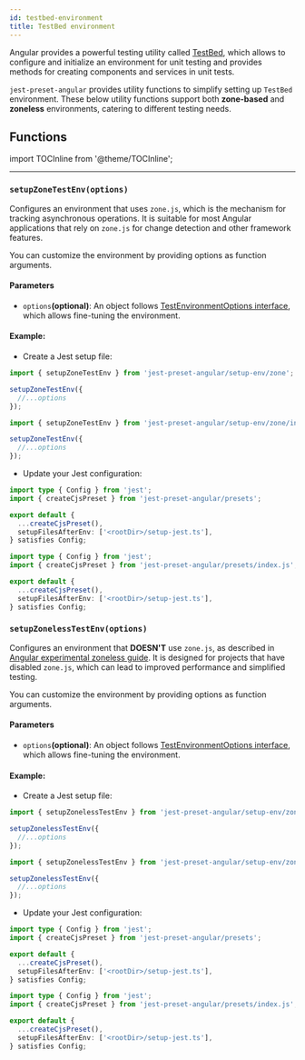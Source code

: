 ```yaml
---
id: testbed-environment
title: TestBed environment
---
```


Angular provides a powerful testing utility called [TestBed](https://angular.dev/api/core/testing/TestBed),
which allows to configure and initialize an environment for unit testing and provides methods for creating components and services in unit tests.

`jest-preset-angular` provides utility functions to simplify setting up `TestBed` environment. These below utility functions
support both **zone-based** and **zoneless** environments, catering to different testing needs.

## Functions

import TOCInline from '@theme/TOCInline';

<TOCInline toc={toc.slice(1)} />

---

### `setupZoneTestEnv(options)`

Configures an environment that uses `zone.js`, which is the mechanism for tracking asynchronous operations.
It is suitable for most Angular applications that rely on `zone.js` for change detection and other framework features.

You can customize the environment by providing options as function arguments.

#### Parameters

- `options`**(optional)**: An object follows [TestEnvironmentOptions interface](https://github.com/angular/angular/blob/a55341b1ab8d2bc4285a4cce59df7fc0b23c0125/packages/core/testing/src/test_bed_common.ts#L95), which allows fine-tuning the environment.

#### Example:

- Create a Jest setup file:

```ts title="setup-jest.ts" tab={"label": "Setup file CJS"}
import { setupZoneTestEnv } from 'jest-preset-angular/setup-env/zone';

setupZoneTestEnv({
  //...options
});
```

```ts title="setup-jest.ts" tab={"label": "Setup file ESM"}
import { setupZoneTestEnv } from 'jest-preset-angular/setup-env/zone/index.mjs';

setupZoneTestEnv({
  //...options
});
```

- Update your Jest configuration:

```ts title="jest.config.ts" tab={"label":"Node <22.18"}
import type { Config } from 'jest';
import { createCjsPreset } from 'jest-preset-angular/presets';

export default {
  ...createCjsPreset(),
  setupFilesAfterEnv: ['<rootDir>/setup-jest.ts'],
} satisfies Config;
```

```ts title="jest.config.ts" tab={"label":"Node 22.18+"}
import type { Config } from 'jest';
import { createCjsPreset } from 'jest-preset-angular/presets/index.js';

export default {
  ...createCjsPreset(),
  setupFilesAfterEnv: ['<rootDir>/setup-jest.ts'],
} satisfies Config;
```

### `setupZonelessTestEnv(options)`

Configures an environment that **DOESN'T** use `zone.js`, as described in [Angular experimental zoneless guide](https://angular.dev/guide/experimental/zoneless).
It is designed for projects that have disabled `zone.js`, which can lead to improved performance and simplified testing.

You can customize the environment by providing options as function arguments.

#### Parameters

- `options`**(optional)**: An object follows [TestEnvironmentOptions interface](https://github.com/angular/angular/blob/a55341b1ab8d2bc4285a4cce59df7fc0b23c0125/packages/core/testing/src/test_bed_common.ts#L95), which allows fine-tuning the environment.

#### Example:

- Create a Jest setup file:

```ts title="setup-jest.ts" tab={"label": "Setup file CJS"}
import { setupZonelessTestEnv } from 'jest-preset-angular/setup-env/zoneless';

setupZonelessTestEnv({
  //...options
});
```

```ts title="setup-jest.ts" tab={"label": "Setup file ESM"}
import { setupZonelessTestEnv } from 'jest-preset-angular/setup-env/zoneless/index.mjs';

setupZonelessTestEnv({
  //...options
});
```

- Update your Jest configuration:

```ts title="jest.config.ts" tab={"label":"Node <22.18"}
import type { Config } from 'jest';
import { createCjsPreset } from 'jest-preset-angular/presets';

export default {
  ...createCjsPreset(),
  setupFilesAfterEnv: ['<rootDir>/setup-jest.ts'],
} satisfies Config;
```

```ts title="jest.config.ts" tab={"label":"Node 22.18+"}
import type { Config } from 'jest';
import { createCjsPreset } from 'jest-preset-angular/presets/index.js';

export default {
  ...createCjsPreset(),
  setupFilesAfterEnv: ['<rootDir>/setup-jest.ts'],
} satisfies Config;
```
